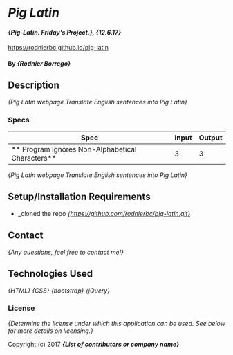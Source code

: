 # _Pig Latin_

#### _{Pig-Latin. Friday's Project.}, {12.6.17}_
https://rodnierbc.github.io/pig-latin
#### By _**{Rodnier Borrego}**_

## Description

_{Pig Latin webpage Translate English sentences into Pig Latin}_

### Specs
| Spec | Input | Output |
|-------------------- | ------------------- | ------------------------ |
| ** Program ignores Non-Alphabetical Characters** | 3 | 3 |


_{Pig Latin webpage Translate English sentences into Pig Latin}_


## Setup/Installation Requirements

* _cloned the repo
_{https://github.com/rodnierbc/pig-latin.git}_

## Contact  

_{Any questions, feel free to contact me!}_

## Technologies Used

_{HTML}_
_{CSS}_
_{bootstrap}_
_{jQuery}_

### License

*{Determine the license under which this application can be used.  See below for more details on licensing.}*

Copyright (c) 2017 **_{List of contributors or company name}_**
